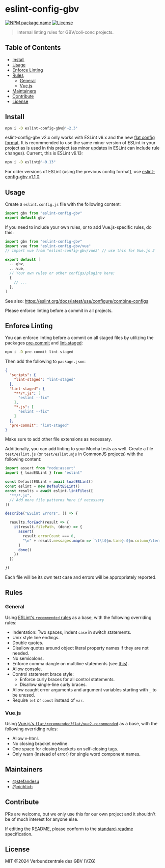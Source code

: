 # eslint-config-gbv

[![NPM package name](https://img.shields.io/badge/npm-eslint--config--gbv-blue.svg)](https://www.npmjs.com/package/eslint-config-gbv)
[![License](https://img.shields.io/github/license/gbv/eslint-config-gbv.svg)](https://github.com/gbv/eslint-config-gbv/blob/master/LICENSE)

> Internal linting rules for GBV/coli-conc projects.

## Table of Contents <!-- omit in toc -->
- [Install](#install)
- [Usage](#usage)
- [Enforce Linting](#enforce-linting)
- [Rules](#rules)
  - [General](#general)
  - [Vue.js](#vuejs)
- [Maintainers](#maintainers)
- [Contribute](#contribute)
- [License](#license)

## Install
```bash
npm i -D eslint-config-gbv@"~2.3"
```

eslint-config-gbv v2.x only works with ESLint v9.x and the new [flat config format](https://eslint.org/docs/latest/use/configure/migration-guide). It is recommended to use the same minor version of ESLint in your project as is used in this project (as minor updates in ESLint can include rule changes). Current, this is ESLint v9.13:

```bash
npm i -D eslint@"~9.13"
```

For older versions of ESLint (using the previous config format), use [eslint-config-gbv v1.1.0](https://github.com/gbv/eslint-config-gbv/tree/v1.1.0).

## Usage
Create a `eslint.config.js` file with the following content:

```js
import gbv from "eslint-config-gbv"
export default gbv
```

If you need to include your own rules, or to add Vue.js-specific rules, do this:

```js
import gbv from "eslint-config-gbv"
import vue from "eslint-config-gbv/vue"
// import vue from "eslint-config-gbv/vue2" // use this for Vue.js 2

export default [
  ...gbv,
  ...vue,
  // Your own rules or other configs/plugins here:
  {
    // ...
  },
]
```

See also: https://eslint.org/docs/latest/use/configure/combine-configs

Please enforce linting before a commit in all projects.

## Enforce Linting

You can enforce linting before a commit on all staged files by utilizing the packages [pre-commit](https://www.npmjs.com/package/pre-commit) and [lint-staged](https://www.npmjs.com/package/lint-staged):

```sh
npm i -D pre-commit lint-staged
```

Then add the following to `package.json`:

```json
{
  "scripts": {
    "lint-staged": "lint-staged"
  },
  "lint-staged": {
    "**/*.js": [
      "eslint --fix"
    ],
    "*.js": [
      "eslint --fix"
    ]
  },
  "pre-commit": "lint-staged"
}
```

Make sure to add other file extensions as necessary.

Additionally, you can add linting to your Mocha tests as well. Create a file `test/eslint.js` (or `test/eslint.mjs` in CommonJS projects) with the following content:

```js
import assert from "node:assert"
import { loadESLint } from "eslint"

const DefaultESLint = await loadESLint()
const eslint = new DefaultESLint()
const results = await eslint.lintFiles([
  "**/*.js",
  // Add more file patterns here if necessary
])

describe("ESLint Errors", () => {

  results.forEach(result => {
    it(result.filePath, (done) => {
      assert(
        result.errorCount === 0,
        "\n" + result.messages.map(m => `\t\t${m.line}:${m.column}\terror\t${m.message}\t${m.ruleId}`).join("\n"),
      )
      done()
    })
  })

})
```

Each file will be its own test case and errors will be appropriately reported.

## Rules
### General
Using [ESLint's `recommended` rules](https://www.npmjs.com/package/@eslint/js) as a base, with the following overriding rules:

- Indentation: Two spaces, indent `case` in switch statements.
- Unix style line endings.
- Double quotes.
- Disallow quotes around object literal property names if they are not needed.
- No semicolons.
- Enforce comma dangle on multiline statements (see [this](https://medium.com/@nikgraf/why-you-should-enforce-dangling-commas-for-multiline-statements-d034c98e36f8)).
- Allow console.
- Control statement brace style:
  - Enforce curly braces for all control statements.
  - Disallow single-line curly braces.
- Allow caught error arguments and argument variables starting with `_` to be unused.
- Require `let` or `const` instead of `var`.

### Vue.js
Using [Vue.js's `flat/recommended`/`flat/vue2-recommended`](https://eslint.vuejs.org/) as a base, with the following overriding rules:

- Allow v-html.
- No closing bracket newline.
- One space for closing brackets on self-closing tags.
- Only warn (instead of error) for single word component names.

## Maintainers
- [@stefandesu](https://github.com/stefandesu)
- [@nichtich](https://github.com/nichtich)

## Contribute
PRs are welcome, but we only use this for our own project and it shouldn't be of much interest for anyone else.

If editing the README, please conform to the [standard-readme](https://github.com/RichardLitt/standard-readme) specification.

## License
MIT @2024 Verbundzentrale des GBV (VZG)
